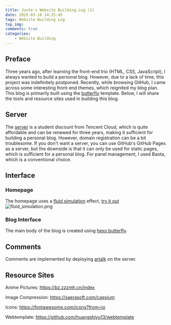 ```yaml
---
title: Juste's Website Building Log (1)
date: 2025-03-10 14:25:45
tags: Website Building Log
top_img:
comments: true
categories:
	- Website Building
---
```

## Preface
Three years ago, after learning the front-end trio (HTML, CSS, JavaScript), I always wanted to build a personal blog. However, due to a lack of time, this project was indefinitely postponed. Recently, while browsing GitHub, I came across some interesting front-end themes, which reignited my blog plan. This blog is primarily built using the [butterfly](https://github.com/jerryc127/hexo-theme-butterfly) template. Below, I will share the tools and resource sites used in building this blog.

## Server
The [server](https://cloud.tencent.com/act/campus?fromSource=gwzcw.7502004.7502004.7502004&utm_medium=cpc&utm_id=gwzcw.7502004.7502004.7502004&bd_vid=11264964216929139476) is a student discount from Tencent Cloud, which is quite affordable and can be renewed for three years, making it sufficient for building a personal blog. However, domain registration can be a bit troublesome. If you don't want a server, you can use GitHub's GitHub Pages as a server, but the downside is that it can only be used for static pages, which is sufficient for a personal blog. For panel management, I used Baota, which is a conventional choice.

## Interface

### Homepage
The homepage uses a [fluid simulation](https://github.com/PavelDoGreat/WebGL-Fluid-Simulation) effect, [try it out](https://paveldogreat.github.io/WebGL-Fluid-Simulation/)
![fluid_simulation.png](https://juste.com.cn/blog/en/Images/fluid_simulation.png)

### Blog Interface
The main body of the blog is created using [hexo butterfly](https://butterfly.js.org/).

## Comments
Comments are implemented by deploying [artalk](https://github.com/ArtalkJS/Artalk) on the server.

## Resource Sites

Anime Pictures: https://bz.zzzmh.cn/index

Image Compression: https://saerasoft.com/caesium

Icons: https://fontawesome.com/icons?from=io

Webtemplate: https://github.com/huangshiyu13/webtemplate
